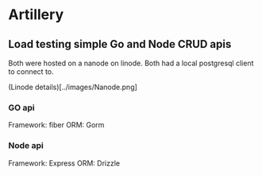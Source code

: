# Artillery

## Load testing simple Go and Node CRUD apis
Both were hosted on a nanode on linode. 
Both had a local postgresql client to connect to.


(Linode details)[../images/Nanode.png]

### GO api
Framework: fiber
ORM: Gorm

### Node api
Framework: Express
ORM: Drizzle
